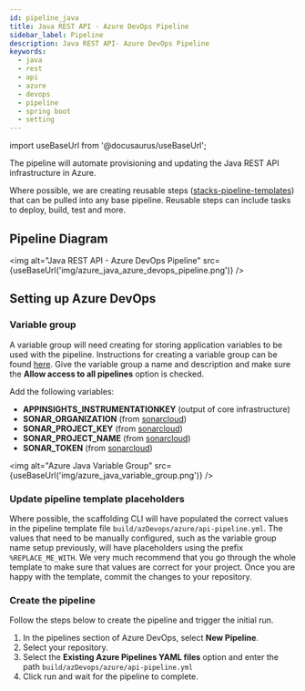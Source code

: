 ```yaml
---
id: pipeline_java
title: Java REST API - Azure DevOps Pipeline
sidebar_label: Pipeline
description: Java REST API- Azure DevOps Pipeline
keywords:
  - java
  - rest
  - api
  - azure
  - devops
  - pipeline
  - spring boot
  - setting
---
```


import useBaseUrl from '@docusaurus/useBaseUrl';

The pipeline will automate provisioning and updating the Java REST API infrastructure in Azure.

Where possible, we are creating reusable steps ([stacks-pipeline-templates](https://github.com/Ensono/stacks-pipeline-templates)) that can be pulled into any base pipeline. Reusable steps can include tasks to deploy, build, test and more.

## Pipeline Diagram

<img alt="Java REST API - Azure DevOps Pipeline" src={useBaseUrl('img/azure_java_azure_devops_pipeline.png')} />

## Setting up Azure DevOps

### Variable group

A variable group will need creating for storing application variables to be used with the pipeline. Instructions for creating a variable group can be found [here](https://docs.microsoft.com/en-us/azure/devops/pipelines/library/variable-groups?view=azure-devops&tabs=classic#create-a-variable-group). Give the variable group a name and description and make sure the **Allow access to all pipelines** option is checked.

Add the following variables:

* **APPINSIGHTS_INSTRUMENTATIONKEY** (output of core infrastructure)
* **SONAR_ORGANIZATION** (from [sonarcloud](https://sonarcloud.io/))
* **SONAR_PROJECT_KEY** (from [sonarcloud](https://sonarcloud.io/))
* **SONAR_PROJECT_NAME** (from [sonarcloud](https://sonarcloud.io/))
* **SONAR_TOKEN** (from [sonarcloud](https://sonarcloud.io/))

<img alt="Azure Java Variable Group" src={useBaseUrl('img/azure_java_variable_group.png')} />

### Update pipeline template placeholders

Where possible, the scaffolding CLI will have populated the correct values in the pipeline template file `build/azDevops/azure/api-pipeline.yml`. The values that need to be manually configured, such as the variable group name setup previously, will have placeholders using the prefix `%REPLACE_ME_WITH`. We very much recommend that you go through the whole template to make sure that values are correct for your project. Once you are happy with the template, commit the changes to your repository.

### Create the pipeline

Follow the steps below to create the pipeline and trigger the initial run.

1. In the pipelines section of Azure DevOps, select **New Pipeline**.
2. Select your repository.
3. Select the **Existing Azure Pipelines YAML files** option and enter the path `build/azDevops/azure/api-pipeline.yml`
4. Click run and wait for the pipeline to complete.
